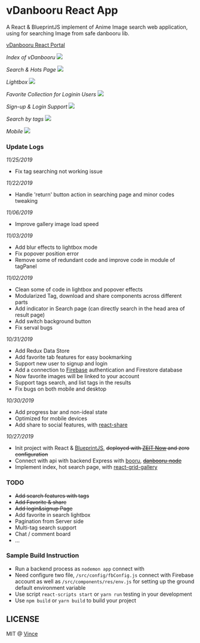 # vDanbooru React App

A React & BlueprintJS implement of Anime Image search web application, using for searching Image from safe danbooru lib.

[vDanbooru React Portal](http://vince-amazing.us-west-1.elasticbeanstalk.com/vdanbooru-react)

_Index of vDanbooru_
![](screenshots/index.png)

_Search & Hots Page_
![](screenshots/search.png)

_Lightbox_
![](screenshots/lightbox.png)

_Favorite Collection for Loginin Users_
![](screenshots/favorites.png)

_Sign-up & Login Support_
![](screenshots/signup_login.png)

_Search by tags_
![](screenshots/tags.png)

_Mobile_
![](screenshots/phone.jpg)

### Update Logs
_11/25/2019_
- Fix tag searching not working issue

_11/22/2019_
- Handle 'return' button action in searching page and minor codes tweaking

_11/06/2019_
- Improve gallery image load speed

_11/03/2019_
- Add blur effects to lightbox mode
- Fix popover position error
- Remove some of redundant code and improve code in module of tagPanel

_11/02/2019_
- Clean some of code in lightbox and popover effects
- Modularized Tag, download and share components across different parts
- Add indicator in Search page (can directly search in the head area of result page)
- Add switch background button
- Fix serval bugs

_10/31/2019_
- Add Redux Data Store
- Add favorite tab features for easy bookmarking
- Support new user to signup and login
- Add a connection to [Firebase](https://firebase.google.com/) authentication and Firestore database
- Now favorite images will be linked to your account
- Support tags search, and list tags in the results
- Fix bugs on both mobile and desktop

_10/30/2019_
- Add progress bar and non-ideal state
- Optimized for mobile devices
- Add share to social features, with [react-share](https://www.npmjs.com/package/react-share)

_10/27/2019_
- Init project with React & [BlueprintJS](https://blueprintjs.com/), ~~deployed with [ZEIT Now](zeit.co) and zero configuration~~
- Connect with api with backend Express with [booru](https://www.npmjs.com/package/booru), ~~[danbooru-node](https://www.npmjs.com/package/danbooru)~~
- Implement index, hot search page, with [react-grid-gallery](https://www.npmjs.com/package/react-grid-gallery)

### TODO
- ~~Add search features with tags~~
- ~~Add Favorite & share~~ 
- ~~Add login&signup Page~~ 
- Add favorite in search lightbox
- Pagination from Server side
- Multi-tag search support
- Chat / comment board
- ...

### Sample Build Instruction
- Run a backend process as `nodemon app` connect with  
- Need configure two file, `/src/config/fbConfig.js` connect with Firebase account as well as `/src/components/res/env.js` for setting up the ground default environment variable
- Use script `react-scripts start` or `yarn run` testing in your development
- Use `npm build` or `yarn build` to build your project

## LICENSE

MIT @ [Vince](//vince-amazing.com)